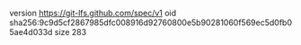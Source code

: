 version https://git-lfs.github.com/spec/v1
oid sha256:9c9d5cf2867985dfc008916d92760800e5b90281060f569ec5d0fb05ae4d033d
size 283
